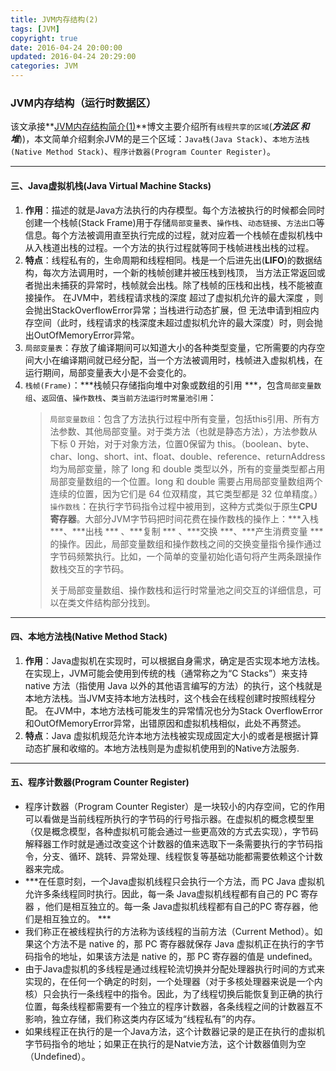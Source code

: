 ```yaml
---
title: JVM内存结构(2)
tags: [JVM]
copyright: true
date: 2016-04-24 20:00:00
updated: 2016-04-24 20:29:00
categories: JVM
---
```

### JVM内存结构（运行时数据区）
该文承接**[JVM内存结构简介(1)](http://edgeowner.com/2016/04/19/jvm/)**博文主要介绍所有`线程共享的区域`(***方法区 ***和***堆***))，本文简单介绍剩余JVM的是三个区域：`Java栈(Java Stack)`、`本地方法栈(Native Method Stack)`、`程序计数器(Program Counter Register)`。

<!-- more -->
--------------------
#### 三、Java虚拟机栈(Java Virtual Machine Stacks) 
1. **作用**：描述的就是Java方法执行的内存模型。每个方法被执行的时候都会同时创建一个栈帧(Stack Frame)用于存储`局部变量表`、`操作栈`、`动态链接`、`方法出口`等信息。每个方法被调用直至执行完成的过程，就对应着一个栈帧在虚拟机栈中从入栈道出栈的过程。一个方法的执行过程就等同于栈帧进栈出栈的过程。
2. **特点**：线程私有的，生命周期和线程相同。栈是一个后进先出(**LIFO**)的数据结构，每次方法调用时，一个新的栈帧创建并被压栈到栈顶， 当方法正常返回或者抛出未捕获的异常时，栈帧就会出栈。除了栈帧的压栈和出栈，栈不能被直接操作。 在JVM中，若线程请求栈的深度 超过了虚拟机允许的最大深度 ，则会抛出StackOverflowError异常；当栈进行动态扩展，但 无法申请到相应内存空间（此时，线程请求的栈深度未超过虚拟机允许的最大深度）时，则会抛出OutOfMemoryError异常。
3. `局部变量表`：存放了编译期间可以知道大小的各种类型变量，它所需要的内存空间大小在编译期间就已经分配，当一个方法被调用时，栈帧进入虚拟机栈，在运行期间，局部变量表大小是不会变化的。
4. `栈帧(Frame)`：***栈帧只存储指向堆中对象或数组的引用 ***，包含`局部变量数组`、`返回值`、`操作数栈`、`类当前方法运行时常量池引用`：  
    > `局部变量数组`：包含了方法执行过程中所有变量，包括this引用、所有方法参数、其他局部变量。对于类方法（也就是静态方法），方法参数从下标 0 开始，对于对象方法，位置0保留为 this。（boolean、byte、char、long、short、int、float、double、reference、returnAddress均为局部变量，除了 long 和 double 类型以外，所有的变量类型都占用局部变量数组的一个位置。long 和 double 需要占用局部变量数组两个连续的位置，因为它们是 64 位双精度，其它类型都是 32 位单精度。）
    > `操作数栈`：在执行字节码指令过程中被用到，这种方式类似于原生**CPU寄存器**。大部分JVM字节码把时间花费在操作数栈的操作上：***入栈 ***、***出栈 *** 、***复制 *** 、***交换 ***、***产生消费变量 ***的操作。因此，局部变量数组和操作数栈之间的交换变量指令操作通过字节码频繁执行。比如，一个简单的变量初始化语句将产生两条跟操作数栈交互的字节码。
    > 
    > 关于局部变量数组、操作数栈和运行时常量池之间交互的详细信息，可以在类文件结构部分找到。
    
    
----------------------

#### 四、本地方法栈(Native Method Stack) 
1. **作用**：Java虚拟机在实现时，可以根据自身需求，确定是否实现本地方法栈。在实现上，JVM可能会使用到传统的栈（通常称之为“C Stacks”）来支持 native 方法（指使用 Java 以外的其他语言编写的方法）的执行，这个栈就是本地方法栈。当JVM支持本地方法栈时，这个栈会在线程创建时按照线程分配。 在JVM中，本地方法栈可能发生的异常情况也分为Stack OverflowError和OutOfMemoryError异常，出错原因和虚拟机栈相似，此处不再赘述。
2. **特点**：Java 虚拟机规范允许本地方法栈被实现成固定大小的或者是根据计算动态扩展和收缩的。本地方法栈则是为虚拟机使用到的Native方法服务.


-------------------
#### 五、程序计数器(Program Counter Register)
* 程序计数器（Program Counter Register）是一块较小的内存空间，它的作用可以看做是当前线程所执行的字节码的行号指示器。在虚拟机的概念模型里（仅是概念模型，各种虚拟机可能会通过一些更高效的方式去实现），字节码解释器工作时就是通过改变这个计数器的值来选取下一条需要执行的字节码指令，分支、循环、跳转、异常处理、线程恢复等基础功能都需要依赖这个计数器来完成。
* ***在任意时刻，一个Java虚拟机线程只会执行一个方法，而 PC Java 虚拟机允许多条线程同时执行。因此，每一条 Java虚拟机线程都有自己的 PC 寄存器 ，他们是相互独立的。每一条 Java虚拟机线程都有自己的PC 寄存器，他们是相互独立的。 ***
* 我们称正在被线程执行的方法称为该线程的当前方法（Current Method）。如果这个方法不是 native 的，那 PC 寄存器就保存 Java 虚拟机正在执行的字节码指令的地址，如果该方法是 native 的，那 PC 寄存器的值是 undefined。
* 由于Java虚拟机的多线程是通过线程轮流切换并分配处理器执行时间的方式来实现的，在任何一个确定的时刻，一个处理器（对于多核处理器来说是一个内核）只会执行一条线程中的指令。因此，为了线程切换后能恢复到正确的执行位置，每条线程都需要有一个独立的程序计数器，各条线程之间的计数器互不影响，独立存储，我们称这类内存区域为“线程私有”的内存。
* 如果线程正在执行的是一个Java方法，这个计数器记录的是正在执行的虚拟机字节码指令的地址；如果正在执行的是Natvie方法，这个计数器值则为空（Undefined）。




